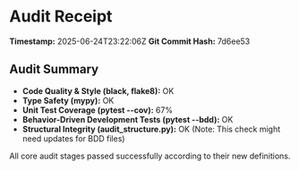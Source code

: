 # Audit Receipt

**Timestamp:** 2025-06-24T23:22:06Z
**Git Commit Hash:** 7d6ee53

## Audit Summary

- **Code Quality & Style (black, flake8):** OK
- **Type Safety (mypy):** OK
- **Unit Test Coverage (pytest --cov):** 67%
- **Behavior-Driven Development Tests (pytest --bdd):** OK
- **Structural Integrity (audit_structure.py):** OK (Note: This check might need updates for BDD files)

All core audit stages passed successfully according to their new definitions.
